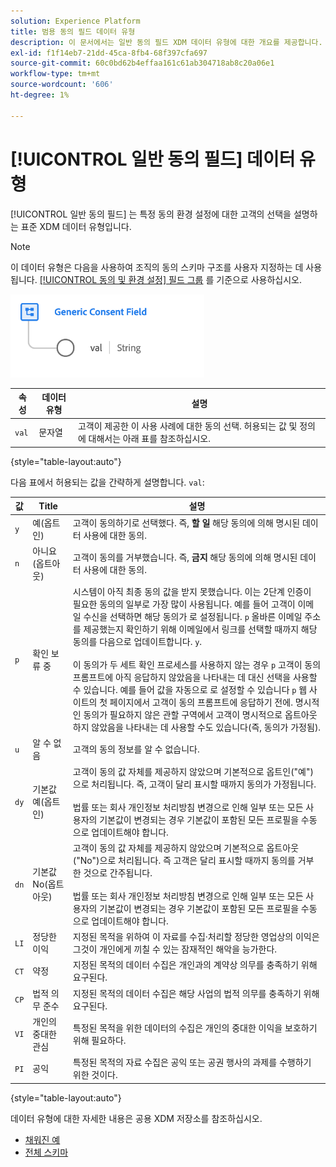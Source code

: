 ```yaml
---
solution: Experience Platform
title: 범용 동의 필드 데이터 유형
description: 이 문서에서는 일반 동의 필드 XDM 데이터 유형에 대한 개요를 제공합니다.
exl-id: f1f14eb7-21dd-45ca-8fb4-68f397cfa697
source-git-commit: 60c0bd62b4effaa161c61ab304718ab8c20a06e1
workflow-type: tm+mt
source-wordcount: '606'
ht-degree: 1%

---
```


# [!UICONTROL 일반 동의 필드] 데이터 유형

[!UICONTROL 일반 동의 필드] 는 특정 동의 환경 설정에 대한 고객의 선택을 설명하는 표준 XDM 데이터 유형입니다.

>[!NOTE]
>
>이 데이터 유형은 다음을 사용하여 조직의 동의 스키마 구조를 사용자 지정하는 데 사용됩니다. [[!UICONTROL 동의 및 환경 설정] 필드 그룹](../field-groups/profile/consents.md) 를 기준으로 사용하십시오.

![](../images/data-types/consent-field.png)

| 속성 | 데이터 유형 | 설명 |
| --- | --- | --- |
| `val` | 문자열 | 고객이 제공한 이 사용 사례에 대한 동의 선택. 허용되는 값 및 정의에 대해서는 아래 표를 참조하십시오. |

{style="table-layout:auto"}

다음 표에서 허용되는 값을 간략하게 설명합니다. `val`:

| 값 | Title | 설명 |
| --- | --- | --- |
| `y` | 예(옵트인) | 고객이 동의하기로 선택했다. 즉, **할 일** 해당 동의에 의해 명시된 데이터 사용에 대한 동의. |
| `n` | 아니요(옵트아웃) | 고객이 동의를 거부했습니다. 즉, **금지** 해당 동의에 의해 명시된 데이터 사용에 대한 동의. |
| `p` | 확인 보류 중 | 시스템이 아직 최종 동의 값을 받지 못했습니다. 이는 2단계 인증이 필요한 동의의 일부로 가장 많이 사용됩니다. 예를 들어 고객이 이메일 수신을 선택하면 해당 동의가 로 설정됩니다. `p` 올바른 이메일 주소를 제공했는지 확인하기 위해 이메일에서 링크를 선택할 때까지 해당 동의를 다음으로 업데이트합니다. `y`.<br><br>이 동의가 두 세트 확인 프로세스를 사용하지 않는 경우 `p` 고객이 동의 프롬프트에 아직 응답하지 않았음을 나타내는 데 대신 선택을 사용할 수 있습니다. 예를 들어 값을 자동으로 로 설정할 수 있습니다 `p` 웹 사이트의 첫 페이지에서 고객이 동의 프롬프트에 응답하기 전에. 명시적인 동의가 필요하지 않은 관할 구역에서 고객이 명시적으로 옵트아웃하지 않았음을 나타내는 데 사용할 수도 있습니다(즉, 동의가 가정됨). |
| `u` | 알 수 없음 | 고객의 동의 정보를 알 수 없습니다. |
| `dy` | 기본값 예(옵트인) | 고객이 동의 값 자체를 제공하지 않았으며 기본적으로 옵트인(&quot;예&quot;)으로 처리됩니다. 즉, 고객이 달리 표시할 때까지 동의가 가정됩니다.<br><br>법률 또는 회사 개인정보 처리방침 변경으로 인해 일부 또는 모든 사용자의 기본값이 변경되는 경우 기본값이 포함된 모든 프로필을 수동으로 업데이트해야 합니다. |
| `dn` | 기본값 No(옵트아웃) | 고객이 동의 값 자체를 제공하지 않았으며 기본적으로 옵트아웃(&quot;No&quot;)으로 처리됩니다. 즉 고객은 달리 표시할 때까지 동의를 거부한 것으로 간주됩니다.<br><br>법률 또는 회사 개인정보 처리방침 변경으로 인해 일부 또는 모든 사용자의 기본값이 변경되는 경우 기본값이 포함된 모든 프로필을 수동으로 업데이트해야 합니다. |
| `LI` | 정당한 이익 | 지정된 목적을 위하여 이 자료를 수집·처리할 정당한 영업상의 이익은 그것이 개인에게 끼칠 수 있는 잠재적인 해악을 능가한다. |
| `CT` | 약정 | 지정된 목적의 데이터 수집은 개인과의 계약상 의무를 충족하기 위해 요구된다. |
| `CP` | 법적 의무 준수 | 지정된 목적의 데이터 수집은 해당 사업의 법적 의무를 충족하기 위해 요구된다. |
| `VI` | 개인의 중대한 관심 | 특정된 목적을 위한 데이터의 수집은 개인의 중대한 이익을 보호하기 위해 필요하다. |
| `PI` | 공익 | 특정된 목적의 자료 수집은 공익 또는 공권 행사의 과제를 수행하기 위한 것이다. |

{style="table-layout:auto"}

데이터 유형에 대한 자세한 내용은 공용 XDM 저장소를 참조하십시오.

* [채워진 예](https://github.com/adobe/xdm/blob/master/components/datatypes/consent/consent-field.example.1.json)
* [전체 스키마](https://github.com/adobe/xdm/blob/master/components/datatypes/consent/consent-field.schema.json)
